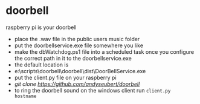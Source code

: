 doorbell
========

raspberry pi is your doorbell

* place the .wav file in the public users music folder
* put the doorbellservice.exe file somewhere you like
* make the dbWatchdog.ps1 file into a scheduled task once you configure the correct path in it to the doorbellservice.exe
 * the default location is
* e:\scripts\doorbell\doorbell\dist\DoorBellService.exe
* put the client.py file on your raspberry pi
 * _git clone https://github.com/andyseubert/doorbell_
* to ring the doorbell sound on the windows client run
<code>client.py hostname</code>


